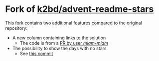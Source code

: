 # Fork of [k2bd/advent-readme-stars][original-repo]

This fork contains two additional features compared to the original repository:
- A new column containing links to the solution
  - The code is from a [PR by user _miam-miam_][solution-column-PR]
- The possibility to show the days with no stars
  - See [this commit][missing-days-commit] 

[original-repo]: https://github.com/k2bd/advent-readme-stars
[solution-column-PR]: https://github.com/k2bd/advent-readme-stars/pull/15
[missing-days-commit]: https://github.com/kevin-belellou/fork-k2bd-advent-readme-stars/commit/3f2c76c05b49c54c060337ee7afd5230516831d2
